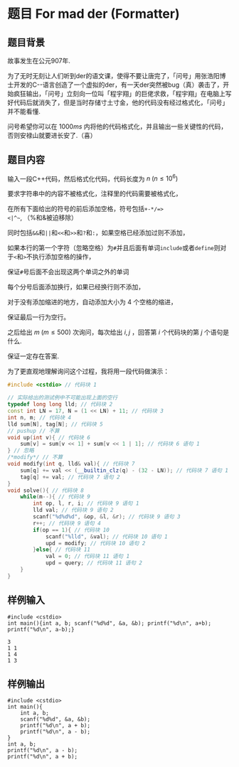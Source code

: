 # 题目 For mad der (Formatter)

## 题目背景

故事发生在公元907年.

为了无时无刻让人们听到der的语文课，使得不要让唐完了，「问号」用张浩阳博士开发的C--语言创造了一个虚拟的der，有一天der突然被bug（真）袭击了，开始疯狂输出，「问号」立刻向一位叫「程宇翔」的巨佬求救，「程宇翔」在电脑上写好代码后就消失了，但是当时存储寸土寸金，他的代码没有经过格式化，「问号」并不能看懂.

问号希望你可以在 $1000ms$ 内将他的代码格式化，并且输出一些关键性的代码，否则安禄山就要进长安了.（喜）

## 题目内容

输入一段C++代码，然后格式化代码，代码长度为 $n\;(n\le10^6)$

要求字符串中的内容不被格式化，注释里的代码需要被格式化，

在所有下面给出的符号的前后添加空格，符号包括`+-*/=><|^~`, （%和&被迫移除）

同时包括`&&`和`||`和`<<`和`>>`和`?`和`:`，如果空格已经添加过则不添加，

如果本行的第一个字符（忽略空格）为`#`并且后面有单词`include`或者`define`则对于`<`和`>`不执行添加空格的操作，

保证`#`号后面不会出现这两个单词之外的单词

每个分号后面添加换行，如果已经换行则不添加，

对于没有添加缩进的地方，自动添加大小为 $4$ 个空格的缩进，

保证最后一行为空行。

之后给出 $m\;(m\le 500)$ 次询问，每次给出 $i,j$ ，回答第 $i$ 个代码块的第 $j$ 个语句是什么.

保证一定存在答案.

为了更直观地理解询问这个过程，我将用一段代码做演示：

```cpp
#include <cstdio> // 代码块 1

// 实际给出的测试例中不可能出现上面的空行
typedef long long lld; // 代码块 2
const int LN = 17, N = (1 << LN) + 11; // 代码块 3
int n, m; // 代码块 4
lld sum[N], tag[N]; // 代码块 5
// pushup // 不算
void up(int v){ // 代码块 6
	sum[v] = sum[v << 1] + sum[v << 1 | 1]; // 代码块 6 语句 1
} // 忽略
/*modify*/ // 不算
void modify(int q, lld& val){ // 代码块 7
	sum[q] += val << (__builtin_clz(q) - (32 - LN)); // 代码块 7 语句 1
	tag[q] += val; // 代码块 7 语句 2
}
void solve(){ // 代码块 8
	while(m--){ // 代码块 9
		int op, l, r, i; // 代码块 9 语句 1
		lld val; // 代码块 9 语句 2
		scanf("%d%d%d", &op, &l, &r); // 代码块 9 语句 3
		r++; // 代码块 9 语句 4
		if(op == 1){ // 代码块 10
			scanf("%lld", &val); // 代码块 10 语句 1
			upd = modify; // 代码块 10 语句 2
		}else{ // 代码块 11
			val = 0; // 代码块 11 语句 1
			upd = query; // 代码块 11 语句 2
    }
}

```

## 样例输入

```
#include <cstdio>
int main(){int a, b; scanf("%d%d", &a, &b); printf("%d\n", a+b); printf("%d\n", a-b);}

3
1 1
1 4
1 3
```

## 样例输出

```
#include <cstdio>
int main(){
	int a, b;
	scanf("%d%d", &a, &b);
	printf("%d\n", a + b);
	printf("%d\n", a - b);
}
int a, b;
printf("%d\n", a - b);
printf("%d\n", a + b);
```

